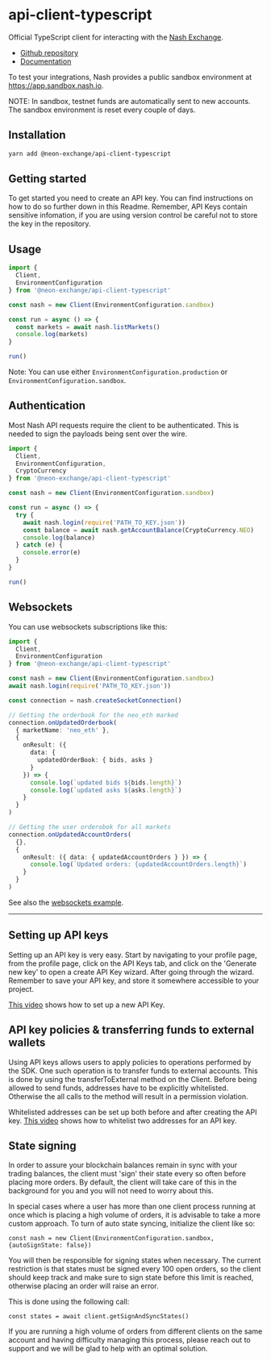 # api-client-typescript

Official TypeScript client for interacting with the [Nash Exchange](https://nash.io/).

- [Github repository](https://github.com/nash-io/api-client-typescript)
- [Documentation](https://nash-io.github.io/api-client-typescript) 


To test your integrations, Nash provides a public sandbox environment at https://app.sandbox.nash.io.

NOTE: In sandbox, testnet funds are automatically sent to new accounts. The sandbox environment is reset every couple of days.

## Installation

```sh
yarn add @neon-exchange/api-client-typescript
```

## Getting started

To get started you need to create an API key. You can find instructions on how to do so further down in this Readme.
Remember, API Keys contain sensitive infomation, if you are using version control be careful not to store the key in the repository.

## Usage

```typescript
import {
  Client,
  EnvironmentConfiguration
} from '@neon-exchange/api-client-typescript'

const nash = new Client(EnvironmentConfiguration.sandbox)

const run = async () => {
  const markets = await nash.listMarkets()
  console.log(markets)
}

run()
```

Note: You can use either `EnvironmentConfiguration.production` or `EnvironmentConfiguration.sandbox`.

## Authentication

Most Nash API requests require the client to be authenticated. This is needed to sign the payloads being sent over the wire.

```typescript
import {
  Client,
  EnvironmentConfiguration,
  CryptoCurrency
} from '@neon-exchange/api-client-typescript'

const nash = new Client(EnvironmentConfiguration.sandbox)

const run = async () => {
  try {
    await nash.login(require('PATH_TO_KEY.json'))
    const balance = await nash.getAccountBalance(CryptoCurrency.NEO)
    console.log(balance)
  } catch (e) {
    console.error(e)
  }
}

run()
```

## Websockets

You can use websockets subscriptions like this:

```typescript
import {
  Client,
  EnvironmentConfiguration
} from '@neon-exchange/api-client-typescript'

const nash = new Client(EnvironmentConfiguration.sandbox)
await nash.login(require('PATH_TO_KEY.json'))

const connection = nash.createSocketConnection()

// Getting the orderbook for the neo_eth marked
connection.onUpdatedOrderbook(
  { marketName: 'neo_eth' },
  {
    onResult: ({
      data: {
        updatedOrderBook: { bids, asks }
      }
    }) => {
      console.log(`updated bids ${bids.length}`)
      console.log(`updated asks ${asks.length}`)
    }
  }
)

// Getting the user orderobok for all markets
connection.onUpdatedAccountOrders(
  {},
  {
    onResult: ({ data: { updatedAccountOrders } }) => {
      console.log(`Updated orders: {updatedAccountOrders.length}`)
    }
  }
)
```

See also the [websockets example](https://github.com/nash-io/api-client-typescript/tree/master/examples/sockets-orderbook).

---

## Setting up API keys

Setting up an API key is very easy. Start by navigating to your profile page, from the profile page, click on the API Keys tab, and click on the 'Generate new key' to open a create API Key wizard.
After going through the wizard. Remember to save your API key, and store it somewhere accessible to your project.

[This video](https://youtu.be/5DQ0PCbCwkI) shows how to set up a new API Key.

## API key policies & transferring funds to external wallets

Using API keys allows users to apply policies to operations performed by the SDK. One such operation is to transfer funds to external accounts. This is done by using the transferToExternal method on the Client.
Before being allowed to send funds, addresses have to be explicitly whitelisted. Otherwise the all calls to the method will result in a permission violation.

Whitelisted addresses can be set up both before and after creating the API key. [This video](https://youtu.be/5hAa3FqknFA) shows how to whitelist two addresses for an API key.

## State signing

In order to assure your blockchain balances remain in sync with your trading balances, the client must 'sign' their state every so often before placing more orders.  By default, the client will take care of this in the background for you and you will not need to worry about this.

In special cases where a user has more than one client process running at once which is placing a high volume of orders, it is advisable to take a more custom approach.  To turn of auto state syncing, initialize the client like so: 

```
const nash = new Client(EnvironmentConfiguration.sandbox, {autoSignState: false})
```

You will then be responsible for signing states when necessary.  The current restriction is that states must be signed every 100 open orders, so the client should keep track and make sure to sign state before this limit is reached, otherwise placing an order will raise an error.

This is done using the following call: 

```
const states = await client.getSignAndSyncStates()
```

If you are running a high volume of orders from different clients on the same account and having difficulty managing this process, please reach out to support and we will be glad to help with an optimal solution.

